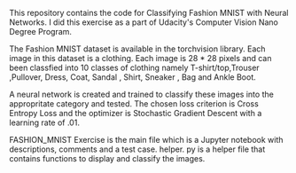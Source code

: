 This repository contains the code for Classifying Fashion MNIST with Neural Networks. I did this exercise as a part of Udacity's Computer Vision Nano Degree Program.

The Fashion MNIST dataset is available in the torchvision library. Each image in this dataset is a clothing. Each image is 28 * 28 pixels and can been classfied into 10 classes of clothing namely T-shirt/top,Trouser  ,Pullover, Dress, Coat, Sandal , Shirt, Sneaker , Bag and Ankle Boot.

A neural network is created and trained to classify these images into the appropritate category and tested. The chosen loss criterion is Cross Entropy Loss and the optimizer is Stochastic Gradient Descent with a learning rate of .01.

FASHION_MNIST Exercise is the main file which is a Jupyter notebook with descriptions, comments and a test case. helper. py is a helper file that contains functions to display and classify the images.

